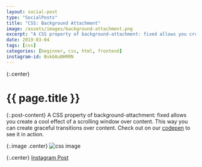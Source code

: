 ```yaml
---
layout: social-post
type: "SocialPosts"
title: "CSS: Background Attachment"
image: /assets/images/background-attachment.png
excerpt: "A CSS property of background-attachment: fixed allows you create a cool effect of a scrolling window over content"
date: 2019-03-04
tags: [css]
categories: [beginner, css, html, frontend]
instagram-id: Buk6AuBHRRN 
---
```

{:.center}
# {{ page.title }}


{:.post-content}
A CSS property of background-attachment: fixed allows you create a cool effect 
of a scrolling window over content. This way you can create graceful transitions 
over content. Check out on our [codepen](https://codepen.io/the_dev_diaries/pen/RvBMPV)
to see it in action.


{:.image .center}
![css image]({{page.image}})

{:.center}
<a class="insta-link" href="https://www.instagram.com/p/{{page.instagram-id}}" target="_blank">Instagram Post</a>
